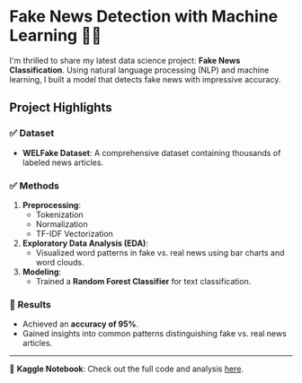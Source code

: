 # Fake News Detection with Machine Learning 🤖📰

I'm thrilled to share my latest data science project: **Fake News Classification**. Using natural language processing (NLP) and machine learning, I built a model that detects fake news with impressive accuracy. 

## Project Highlights
### ✅ Dataset
- **WELFake Dataset**: A comprehensive dataset containing thousands of labeled news articles.  

### ✅ Methods
1. **Preprocessing**:
   - Tokenization
   - Normalization
   - TF-IDF Vectorization
2. **Exploratory Data Analysis (EDA)**:
   - Visualized word patterns in fake vs. real news using bar charts and word clouds.
3. **Modeling**:
   - Trained a **Random Forest Classifier** for text classification.

### 🎯 Results
- Achieved an **accuracy of 95%**.
- Gained insights into common patterns distinguishing fake vs. real news articles.

---

📓 **Kaggle Notebook**: Check out the full code and analysis [here]([https://lnkd.in/dxqkpkxB](https://www.kaggle.com/code/hamoi9/fake-news-classification)).
